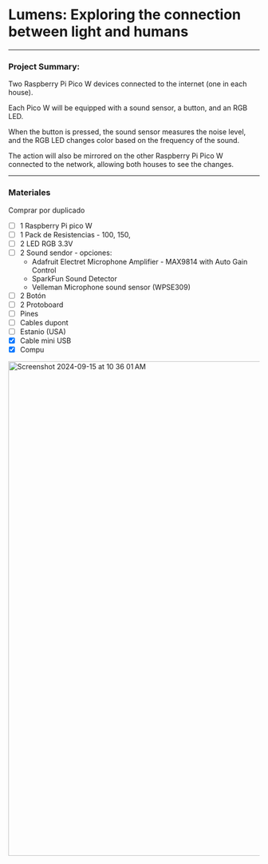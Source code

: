 # Lumens: Exploring the connection between light and humans

---

### Project Summary:

Two Raspberry Pi Pico W devices connected to the internet (one in each house).

Each Pico W will be equipped with a sound sensor, a button, and an RGB LED.

When the button is pressed, the sound sensor measures the noise level, and the RGB LED changes color based on the frequency of the sound.

The action will also be mirrored on the other Raspberry Pi Pico W connected to the network, allowing both houses to see the changes.

--- 

### Materiales
Comprar por duplicado

- [ ] 1 Raspberry Pi pico W
- [ ] 1 Pack de Resistencias - 100, 150,
- [ ] 2 LED RGB 3.3V
- [ ] 2 Sound sendor - opciones:
  - Adafruit Electret Microphone Amplifier - MAX9814 with Auto Gain Control
  - SparkFun Sound Detector
  - Velleman Microphone sound sensor (WPSE309)
- [ ] 2 Botón
- [ ] 2 Protoboard
- [ ] Pines
- [ ] Cables dupont
- [ ] Estanio (USA)
- [x] Cable mini USB
- [x] Compu

<img width="990" alt="Screenshot 2024-09-15 at 10 36 01 AM" src="https://github.com/user-attachments/assets/bb296753-24f5-4ed9-8435-4ff39bf0e42f">
